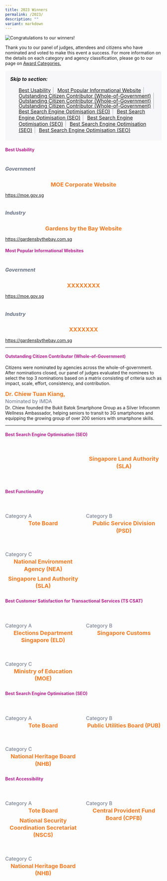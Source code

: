 ```yaml
---
title: 2023 Winners
permalink: /2023/
description: ""
variant: markdown
---
```

<style type="text/css">
.content h4, h4 {
    color: #B41E8E;
    font-weight: 700;
}
.winner {
    font-size: 1.125rem;
    color: #F47920;
    font-weight: 700;
    line-height: 1.3 !important;
    margin-top: 0;
    margin-bottom: 8px;
    text-align: center;
}
.classification {
    font-size: 1rem;
    color: #667085;
    line-height: 1.5 !important;
}
.grid-container {
    display: grid;
    gap: 1rem;
    justify-content: center;
    padding-top: 12px;
}
.g-col-2 {
    grid-template-columns: repeat(auto-fit, minmax(20rem, 2fr));
}
.g-col-3 {
    grid-template-columns: repeat(auto-fit, minmax(15rem, 3fr));
}
.grid-container figure {
    margin-left: 0;
    margin-right: 16px;
}
.grid-container .media+.media {
    border: 0 none !important;
    margin-top: 0 !important;
    padding: 0 !important;
}
#toc-panel {
    background-color: #F7F7F9;
    word-break: break-word;
    padding: 16px;
    border-radius: 4px;
    margin-top: 16px;
}
    h5.toc-title {
    margin: 0;
    font-size: 1rem;
}
ul.toc-links {
    margin-top: 16px;
    margin-bottom: 8px;
    font-size:1rem;
}
    ul.toc-links li{
     display: inline;
    margin: 0 8px 0 0;
    padding-right: 8px;
    border-right: 1px solid #98A2B3;
    font-size: 1rem;
    line-height: 1rem;
    }
    ul.toc-links li:last-child{
        border-right:0;
    }
</style>
<div><img alt="Congratulations to our winners!" src="/images/congrats_banner.png"></div>
<p>Thank you to our panel of judges, attendees and citizens who have nominated and voted to make this event a success. For more information on the details on each category and agency classification, please go to our page on <a aria-label="Link to Award Categories page" href="/award-categories/">Award Categories.</a></p>
<div role="navigation" id="toc-panel">
  <h5 class="toc-title">Skip to section:</h5>
  <ul class="toc-links">
    <li><a href="#bu">Best Usability</a></li>
    <li><a href="#popular">Most Popular Informational Website</a></li>
    <li><a href="#occ-wog">Outstanding Citizen Contributor (Whole-of-Government)</a></li>
    <li><a href="#occ-tk">Outstanding Citizen Contributor (Whole-of-Government)</a></li>
    <li><a href="#occ-ctsg">Outstanding Citizen Contributor (Whole-of-Government)</a></li>
    <li><a href="#improve">Best Search Engine Optimisation (SEO)</a></li>
    <li><a href="#csat">Best Search Engine Optimisation (SEO)</a></li>
    <li><a href="#accessibility">Best Search Engine Optimisation (SEO)</a></li>
    <li><a href="#functionality">Best Search Engine Optimisation (SEO)</a></li>
    <li><a href="#seo">Best Search Engine Optimisation (SEO)</a></li>
  </ul>
</div>
<h4 id="bu" class="has-text-centered">Best Usability</h4>
<div class="row is-multiline">
  <div class="col is-4">
    <figure class="image is-5by4 margin--none margin--none"><img alt="" src="/images/gov_moe.png"></figure>
  </div>
  <div class="col is-8">
    <h5 class="classification">Government</h5>
    <div class="winner has-text-left">MOE Corporate Website</div>
    <p class="margin--top--none"><a target="_blank" href="https://moe.gov.sg">https://moe.gov.sg</a></p>
  </div>
    <div class="col is-4">
    <figure class="image is-5by4 margin--none margin--none"><img alt="" src="/images/gov_moe.png"></figure>
  </div>
  <div class="col is-8">
      <h5 class="classification">Industry</h5>
    <div class="winner has-text-left">Gardens by the Bay Website</div>
    <p class="margin--top--none"><a target="_blank" href="https://gardensbythebay.com.sg">https://gardensbythebay.com.sg</a></p>
  </div> 
</div>
<h4 id="popular" class="has-text-centered">Most Popular Informational Websites</h4>
<div class="row is-multiline">
  <div class="col is-4">
    <figure class="image is-5by4 margin--none margin--none"><img alt="" src="/images/gov_moe.png"></figure>
  </div>
  <div class="col is-8">
    <h5 class="classification">Government</h5>
    <div class="winner has-text-left">XXXXXXXX</div>
    <p class="margin--top--none"><a target="_blank" href="https://moe.gov.sg">https://moe.gov.sg</a></p>
  </div>
    <div class="col is-4">
    <figure class="image is-5by4 margin--none margin--none"><img alt="" src="/images/gov_moe.png"></figure>
  </div>
  <div class="col is-8">
      <h5 class="classification">Industry</h5>
    <div class="winner has-text-left">XXXXXXX</div>
    <p class="margin--top--none"><a target="_blank" href="https://gardensbythebay.com.sg">https://gardensbythebay.com.sg</a></p>
  </div> 
</div>
<hr>
<h4 id="occ-wog" class="has-text-centered">Outstanding Citizen Contributor (Whole-of-Government)</h4>
<p>Citizens were nominated by agencies across the whole-of-government. After nominations closed, our panel of judges evaluated the nominees to select the top 3 nominations based on a matrix consisting of criteria such as impact, scale, effort, consistency, and contribution.</p>
<p><span class="winner">Dr. Chiew Tuan Kiang, </span><br>
  <span class="classification">Nominated by IMDA</span><br>
  Dr. Chiew founded the Bukit Batok Smartphone Group as a Silver Infocomm Wellness Ambassador, helping seniors to transit to 3G smartphones and equipping the growing group of over 200 seniors with smartphone skills.</p>
<hr>
<h4 class="has-text-centered">Best Search Engine Optimisation (SEO)</h4>
<div class="grid-container g-col-3">
  <div class="is-hidden-mobile">&nbsp;</div>
  <div>
    <article class="media">
      <figure class="media-left"><img src="/images/trophy2_2023.svg" alt=""></figure>
      <div class="media-content">
        <div class="content">
          <div class="winner">Singapore Land Authority (SLA)</div>
        </div>
      </div>
    </article>
  </div>
  <div class="is-hidden-mobile">&nbsp;</div>
</div>
<h4 class="has-text-centered">Best Functionality</h4>
<div class="grid-container g-col-3">
  <article class="media">
    <figure class="media-left"><img src="/images/trophy2_2023.svg" alt=""></figure>
    <div class="media-content">
      <div class="content">
        <div class="classification">Category A</div>
        <div class="winner">Tote Board</div>
      </div>
    </div>
  </article>
  <article class="media">
    <figure class="media-left"><img src="/images/trophy2_2023.svg" alt=""></figure>
    <div class="media-content">
      <div class="content">
        <div class="classification">Category B</div>
        <div class="winner">Public Service Division (PSD)</div>
      </div>
    </div>
  </article>
  <article class="media">
    <figure class="media-left"><img src="/images/trophy2_2023.svg" alt=""></figure>
    <div class="media-content">
      <div class="content">
        <div class="classification">Category C</div>
        <div class="winner">National Environment Agency (NEA)</div>
        <div class="winner">Singapore Land Authority (SLA)</div>
      </div>
    </div>
  </article>
</div>
<h4 class="has-text-centered">Best Customer Satisfaction for Transactional Services  (TS CSAT) </h4>
<div class="grid-container g-col-3">
  <article class="media">
    <figure class="media-left"><img src="/images/trophy2_2023.svg" alt=""></figure>
    <div class="media-content">
      <div class="content">
        <div class="classification">Category A</div>
        <div class="winner">Elections Department Singapore (ELD)</div>
      </div>
    </div>
  </article>
  <article class="media">
    <figure class="media-left"><img src="/images/trophy2_2023.svg" alt=""></figure>
    <div class="media-content">
      <div class="content">
        <div class="classification">Category B</div>
        <div class="winner">Singapore Customs</div>
      </div>
    </div>
  </article>
  <article class="media">
    <figure class="media-left"><img src="/images/trophy2_2023.svg" alt=""></figure>
    <div class="media-content">
      <div class="content">
        <div class="classification">Category C</div>
        <div class="winner">Ministry of Education (MOE)</div>
      </div>
    </div>
  </article>
</div>
<h4 class="has-text-centered">Best Search Engine Optimisation (SEO)</h4>
<div class="grid-container g-col-3">
  <article class="media">
    <figure class="media-left"><img src="/images/trophy2_2023.svg" alt=""></figure>
    <div class="media-content">
      <div class="content">
        <div class="classification">Category A</div>
        <div class="winner">Tote Board</div>
      </div>
    </div>
  </article>
  <article class="media">
    <figure class="media-left"><img src="/images/trophy2_2023.svg" alt=""></figure>
    <div class="media-content">
      <div class="content">
        <div class="classification">Category B</div>
        <div class="winner">Public Utilities Board (PUB)</div>
      </div>
    </div>
  </article>
  <article class="media">
    <figure class="media-left"><img src="/images/trophy2_2023.svg" alt=""></figure>
    <div class="media-content">
      <div class="content">
        <div class="classification">Category C</div>
        <div class="winner">National Heritage Board (NHB)</div>
      </div>
    </div>
  </article>
</div>
<h4 class="has-text-centered">Best Accessibility</h4>
<div class="grid-container g-col-3">
  <article class="media">
    <figure class="media-left"><img src="/images/trophy2_2023.svg" alt=""></figure>
    <div class="media-content">
      <div class="content">
        <div class="classification">Category A</div>
        <div class="winner">Tote Board</div>
        <div class="winner">National Security Coordination Secretariat (NSCS)</div>
      </div>
    </div>
  </article>
  <article class="media">
    <figure class="media-left"><img src="/images/trophy2_2023.svg" alt=""></figure>
    <div class="media-content">
      <div class="content">
        <div class="classification">Category B</div>
        <div class="winner">Central Provident Fund Board (CPFB)</div>
      </div>
    </div>
  </article>
  <article class="media">
    <figure class="media-left"><img src="/images/trophy2_2023.svg" alt=""></figure>
    <div class="media-content">
      <div class="content">
        <div class="classification">Category C</div>
        <div class="winner">National Heritage Board (NHB)</div>
      </div>
    </div>
  </article>
</div>
